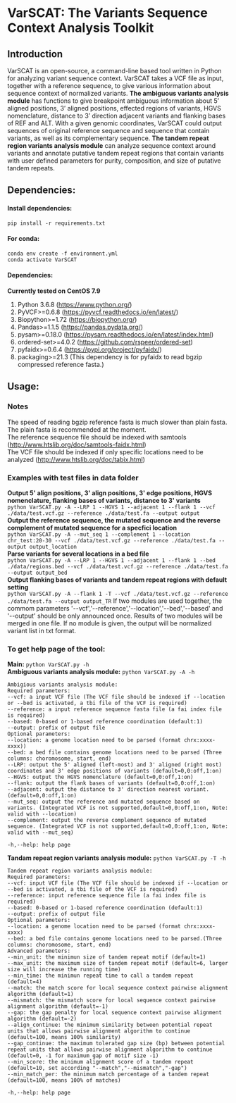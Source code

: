 # VarSCAT: The Variants Sequence Context Analysis Toolkit
## Introduction
VarSCAT is an open-source, a command-line based tool written in Python for analyzing variant sequence context. VarSCAT takes a VCF file as input, together with a reference sequence, to give various information about sequence context of normalized variants. **The ambiguous variants analysis module** has functions to give breakpoint ambiguous information about 5’ aligned positions, 3’ aligned positions, effected regions of variants, HGVS nomenclature, distance to 3’ direction adjacent variants and flanking bases of REF and ALT. With a given genomic coordinates, VarSCAT could output sequences of original reference sequence and sequence that contain variants, as well as its complementary sequence. **The tandem repeat region variants analysis module** can analyze sequence context around variants and annotate putative tandem repeat regions that contain variants with user defined parameters for purity, composition, and size of putative tandem repeats.

## Dependencies:
#### Install dependencies: 
`pip install -r requirements.txt`<br />
#### For conda:
`conda env create -f environment.yml`<br />
`conda activate VarSCAT`<br />
#### Dependencies:
**Currently tested on CentOS 7.9**<br />
1. Python 3.6.8 (https://www.python.org/)
2. PyVCF>=0.6.8 (https://pyvcf.readthedocs.io/en/latest/) 
3. Biopython>=1.72 (https://biopython.org/)
4. Pandas>=1.1.5 (https://pandas.pydata.org/)
5. pysam>=0.18.0 (https://pysam.readthedocs.io/en/latest/index.html)
6. ordered-set>=4.0.2 (https://github.com/rspeer/ordered-set)
7. pyfaidx>=0.6.4 (https://pypi.org/project/pyfaidx/)
8. packaging>=21.3 (This dependency is for pyfaidx to read bgzip compressed reference fasta.)

## Usage:
### Notes
The speed of reading bgzip reference fasta is much slower than plain fasta. The plain fasta is recommended at the moment.<br />
The reference sequence file should be indexed with samtools (http://www.htslib.org/doc/samtools-faidx.html)<br />
The VCF file should be indexed if only specific locations need to be analyzed (http://www.htslib.org/doc/tabix.html)<br />
### Examples with test files in data folder
**Output 5' align positions, 3' align positions, 3' edge positions, HGVS nomenclature, flanking bases of variants, distance to 3' variants**<br />
`python VarSCAT.py -A --LRP 1 --HGVS 1 --adjacent 1 --flank 1 --vcf ./data/test.vcf.gz --reference ./data/test.fa --output output`<br />
**Output the reference sequence, the mutated sequence and the reverse complement of mutated sequence for a specfici location**<br />
`python VarSCAT.py -A --mut_seq 1 --complement 1 --location chr_test:20-30 --vcf ./data/test.vcf.gz --reference ./data/test.fa --output output_location`<br />
**Parse variants for several locations in a bed file**<br />
`python VarSCAT.py -A --LRP 1 --HGVS 1 --adjacent 1 --flank 1 --bed ./data/regions.bed --vcf ./data/test.vcf.gz --reference ./data/test.fa --output output_bed`<br />
**Output flanking bases of variants and tandem repeat regions with default setting** <br />
`python VarSCAT.py -A --flank 1 -T --vcf ./data/test.vcf.gz --reference ./data/test.fa --output output_TR`
If two modules are used together, the commom parameters '--vcf','--reference','--location','--bed','--based' and '--output' should be only announced once. Results of two modules will be merged in one file. If no module is given, the output will be normalized variant list in txt format.<br />

### To get help page of the tool: 
**Main:** `python VarSCAT.py -h`<br />
**Ambiguous variants analysis module:** `python VarSCAT.py -A -h`<br />
```
Ambigious variants analysis module:
Required parameters:
--vcf: a input VCF file (The VCF file should be indexed if --location or --bed is activated, a tbi file of the VCF is required)
--reference: a input reference sequence fasta file (a fai index file is required)
--based: 0-based or 1-based reference coordination (default:1)
--output: prefix of output file
Optional parameters:
--location: a genome location need to be parsed (format chrx:xxxx-xxxx))
--bed: a bed file contains genome locations need to be parsed (Three columns: choromosome, start, end)
--LRP: output the 5' aligned (left-most) and 3' aligned (right most) coordinates and 3' edge positions of variants (default=0,0:off,1:on)
--HGVS: output the HGVS nomenclature (default=0,0:off,1:on)
--flank: output the flank bases of variants (default=0,0:off,1:on)
--adjacent: output the distance to 3' direction nearest variant. (default=0,0:off,1:on)
--mut_seq: output the reference and mutated sequence based on variants. (Integrated VCF is not supported,default=0,0:off,1:on, Note: valid with --location)
--complement: output the reverse complement sequence of mutated sequence. (Integrated VCF is not supported,default=0,0:off,1:on, Note: valid with --mut_seq)

-h,--help: help page
```
**Tandam repeat region variants analysis module:** `python VarSCAT.py -T -h`<br />
```
Tandem repeat region variants analysis module:
Required parameters:
--vcf: input VCF file (The VCF file should be indexed if --location or --bed is activated, a tbi file of the VCF is required)
--reference: input reference sequence file (a fai index file is required)
--based: 0-based or 1-based reference coordination (default:1)
--output: prefix of output file
Optional parameters:
--location: a genome location need to be parsed (format chrx:xxxx-xxxx)
--bed: a bed file contains genome locations need to be parsed.(Three columns: choromosome, start, end)
Advanced parameters:
--min_unit: the minimun size of tandem repeat motif (default=1)
--max_unit: the maximum size of tandem repeat motif (default=6, larger size will increase the running time)
--min_time: the minimun repeat time to call a tandem repeat (default=4) 
--match: the match score for local sequence context pairwise alignment algorithm (default=1)
--mismatch: the mismatch score for local sequence context pairwise alignment algorithm (default=-1)
--gap: the gap penalty for local sequence context pairwise alignment algorithm (default=-2)
--align_continue: the minimum similarity between potential repeat units that allows pairwise alignment algorithm to continue (default=100, means 100% similarity)
--gap_continue: the maximum tolerated gap size (bp) between potential repeat units that allows pairwise alignment algorithm to continue (default=0, -1 for maximum gap of motif size -1)
--min_score: the minimum alignment score of a tandem repeat (default=10, set according "--match","--mismatch","-gap")
--min_match_per: the minimum match percentage of a tandem repeat (default=100, means 100% of matches)

-h,--help: help page
```
